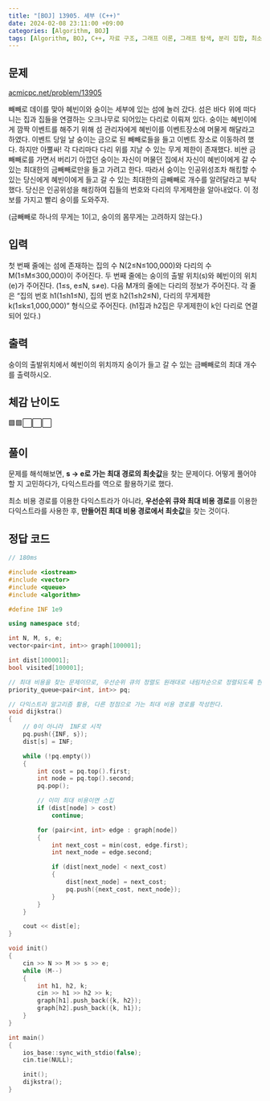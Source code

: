 ```yaml
---
title: "[BOJ] 13905. 세부 (C++)"
date: 2024-02-08 23:11:00 +09:00
categories: [Algorithm, BOJ]
tags: [Algorithm, BOJ, C++, 자료 구조, 그래프 이론, 그래프 탐색, 분리 집합, 최소 스패닝 트리, Gold 4]
---
```

## **문제**
[acmicpc.net/problem/13905](https://www.acmicpc.net/problem/13905)

빼빼로 데이를 맞아 혜빈이와 숭이는 세부에 있는 섬에 놀러 갔다. 섬은 바다 위에 떠다니는 집과 집들을 연결하는 오크나무로 되어있는 다리로 이뤄져 있다. 숭이는 혜빈이에게 깜짝 이벤트를 해주기 위해 섬 관리자에게 혜빈이를 이벤트장소에 머물게 해달라고 하였다. 이벤트 당일 날 숭이는 금으로 된 빼빼로들을 들고 이벤트 장소로 이동하려 했다. 하지만 아뿔싸! 각 다리마다 다리 위를 지날 수 있는 무게 제한이 존재했다. 비싼 금빼빼로를 가면서 버리기 아깝던 숭이는 자신이 머물던 집에서 자신이 혜빈이에게 갈 수 있는 최대한의 금빼빼로만을 들고 가려고 한다. 따라서 숭이는 인공위성조차 해킹할 수 있는 당신에게 혜빈이에게 들고 갈 수 있는 최대한의 금빼빼로 개수를 알려달라고 부탁했다. 당신은 인공위성을 해킹하여 집들의 번호와 다리의 무게제한을 알아내었다. 이 정보를 가지고 빨리 숭이를 도와주자.

(금빼빼로 하나의 무게는 1이고, 숭이의 몸무게는 고려하지 않는다.)
<br>

## **입력**
첫 번째 줄에는 섬에 존재하는 집의 수 N(2≤N≤100,000)와 다리의 수 M(1≤M≤300,000)이 주어진다. 두 번째 줄에는 숭이의 출발 위치(s)와 혜빈이의 위치(e)가 주어진다. (1≤s, e≤N, s≠e). 다음 M개의 줄에는 다리의 정보가 주어진다. 각 줄은 “집의 번호 h1(1≤h1≤N), 집의 번호 h2(1≤h2≤N), 다리의 무게제한 k(1≤k≤1,000,000)” 형식으로 주어진다. (h1집과 h2집은 무게제한이 k인 다리로 연결되어 있다.)
<br>

## **출력**
숭이의 출발위치에서 혜빈이의 위치까지 숭이가 들고 갈 수 있는 금빼빼로의 최대 개수를 출력하시오.
<br>

## **체감 난이도**
🟩🟩⬜⬜⬜
<br>

## **풀이**
문제를 해석해보면, **s -> e로 가는 최대 경로의 최솟값**을 찾는 문제이다. 어떻게 풀어야 할 지 고민하다가, 다익스트라를 역으로 활용하기로 했다.

최소 비용 경로를 이용한 다익스트라가 아니라, **우선순위 큐와 최대 비용 경로**를 이용한 다익스트라를 사용한 후, **만들어진 최대 비용 경로에서 최솟값**을 찾는 것이다.
<br>

## **정답 코드**
```c++
// 180ms

#include <iostream>
#include <vector>
#include <queue>
#include <algorithm>

#define INF 1e9

using namespace std;

int N, M, s, e;
vector<pair<int, int>> graph[100001];

int dist[100001];
bool visited[100001];

// 최대 비용을 찾는 문제이므로, 우선순위 큐의 정렬도 원래대로 내림차순으로 정렬되도록 한다.
priority_queue<pair<int, int>> pq;

// 다익스트라 알고리즘 활용, 다른 정점으로 가는 최대 비용 경로를 작성한다.
void dijkstra()
{
    // 0이 아니라  INF로 시작
    pq.push({INF, s});
    dist[s] = INF;

    while (!pq.empty())
    {
        int cost = pq.top().first;
        int node = pq.top().second;
        pq.pop();

        // 이미 최대 비용이면 스킵
        if (dist[node] > cost)
            continue;

        for (pair<int, int> edge : graph[node])
        {
            int next_cost = min(cost, edge.first);
            int next_node = edge.second;

            if (dist[next_node] < next_cost)
            {
                dist[next_node] = next_cost;
                pq.push({next_cost, next_node});
            }
        }
    }

    cout << dist[e];
}

void init()
{
    cin >> N >> M >> s >> e;
    while (M--)
    {
        int h1, h2, k;
        cin >> h1 >> h2 >> k;
        graph[h1].push_back({k, h2});
        graph[h2].push_back({k, h1});
    }
}

int main()
{
    ios_base::sync_with_stdio(false);
    cin.tie(NULL);

    init();
    dijkstra();
}
```